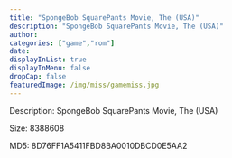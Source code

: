 ```yaml
---
title: "SpongeBob SquarePants Movie, The (USA)"
description: "SpongeBob SquarePants Movie, The (USA)"
author: 
categories: ["game","rom"]
date: 
displayInList: true
displayInMenu: false
dropCap: false
featuredImage: /img/miss/gamemiss.jpg
---
```


Description: SpongeBob SquarePants Movie, The (USA)

Size: 8388608

MD5: 8D76FF1A5411FBD8BA0010DBCD0E5AA2

